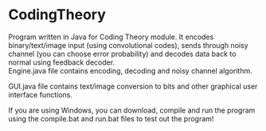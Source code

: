 # CodingTheory
Program written in Java for Coding Theory module. It encodes binary/text/image input (using convolutional codes), sends through noisy channel (you can choose error probability) and decodes data back to normal using feedback decoder.    
Engine.java file contains encoding, decoding and noisy channel algorithm.

GUI.java file contains text/image conversion to bits and other graphical user interface functions.  

If you are using Windows, you can download, compile and run the program using the compile.bat and run.bat files to test out the program!
